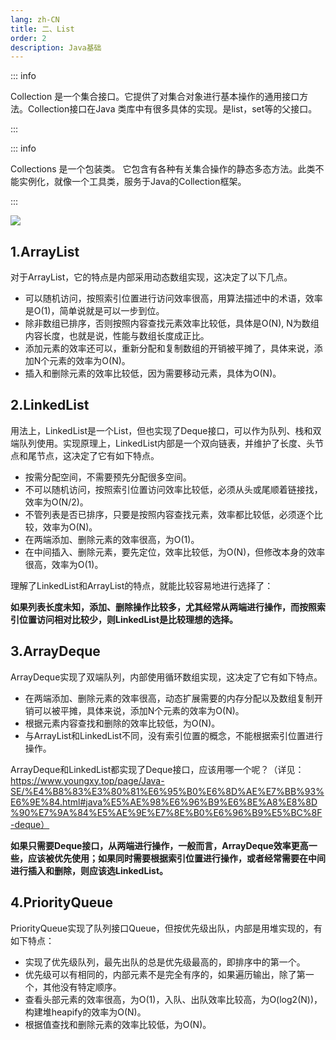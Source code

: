 ```yaml
---
lang: zh-CN
title: 二、List
order: 2
description: Java基础
---
```




::: info

Collection 是一个集合接口。它提供了对集合对象进行基本操作的通用接口方法。Collection接口在Java 类库中有很多具体的实现。是list，set等的父接口。

:::

::: info

Collections 是一个包装类。  它包含有各种有关集合操作的静态多态方法。此类不能实例化，就像一个工具类，服务于Java的Collection框架。

:::

![](http://www.img.youngxy.top/Java/fig/java-collection-map.webp)

## 1.ArrayList

对于ArrayList，它的特点是内部采用动态数组实现，这决定了以下几点。

- 可以随机访问，按照索引位置进行访问效率很高，用算法描述中的术语，效率是O(1)，简单说就是可以一步到位。
- 除非数组已排序，否则按照内容查找元素效率比较低，具体是O(N), N为数组内容长度，也就是说，性能与数组长度成正比。
- 添加元素的效率还可以，重新分配和复制数组的开销被平摊了，具体来说，添加N个元素的效率为O(N)。
- 插入和删除元素的效率比较低，因为需要移动元素，具体为O(N)。

## 2.LinkedList

用法上，LinkedList是一个List，但也实现了Deque接口，可以作为队列、栈和双端队列使用。实现原理上，LinkedList内部是一个双向链表，并维护了长度、头节点和尾节点，这决定了它有如下特点。

- 按需分配空间，不需要预先分配很多空间。
- 不可以随机访问，按照索引位置访问效率比较低，必须从头或尾顺着链接找，效率为O(N/2)。
- 不管列表是否已排序，只要是按照内容查找元素，效率都比较低，必须逐个比较，效率为O(N)。
- 在两端添加、删除元素的效率很高，为O(1)。
- 在中间插入、删除元素，要先定位，效率比较低，为O(N)，但修改本身的效率很高，效率为O(1)。

理解了LinkedList和ArrayList的特点，就能比较容易地进行选择了：

**如果列表长度未知，添加、删除操作比较多，尤其经常从两端进行操作，而按照索引位置访问相对比较少，则LinkedList是比较理想的选择。** 

## 3.ArrayDeque

ArrayDeque实现了双端队列，内部使用循环数组实现，这决定了它有如下特点。

- 在两端添加、删除元素的效率很高，动态扩展需要的内存分配以及数组复制开销可以被平摊，具体来说，添加N个元素的效率为O(N)。
- 根据元素内容查找和删除的效率比较低，为O(N)。
- 与ArrayList和LinkedList不同，没有索引位置的概念，不能根据索引位置进行操作。

ArrayDeque和LinkedList都实现了Deque接口，应该用哪一个呢？（详见：https://www.youngxy.top/page/Java-SE/%E4%B8%83%E3%80%81%E6%95%B0%E6%8D%AE%E7%BB%93%E6%9E%84.html#java%E5%AE%98%E6%96%B9%E6%8E%A8%E8%8D%90%E7%9A%84%E5%AE%9E%E7%8E%B0%E6%96%B9%E5%BC%8F-deque）

**如果只需要Deque接口，从两端进行操作，一般而言，ArrayDeque效率更高一些，应该被优先使用；如果同时需要根据索引位置进行操作，或者经常需要在中间进行插入和删除，则应该选LinkedList。**

## 4.PriorityQueue

PriorityQueue实现了队列接口Queue，但按优先级出队，内部是用堆实现的，有如下特点：

- 实现了优先级队列，最先出队的总是优先级最高的，即排序中的第一个。
- 优先级可以有相同的，内部元素不是完全有序的，如果遍历输出，除了第一个，其他没有特定顺序。
- 查看头部元素的效率很高，为O(1)，入队、出队效率比较高，为O(log2(N))，构建堆heapify的效率为O(N)。
- 根据值查找和删除元素的效率比较低，为O(N)。



